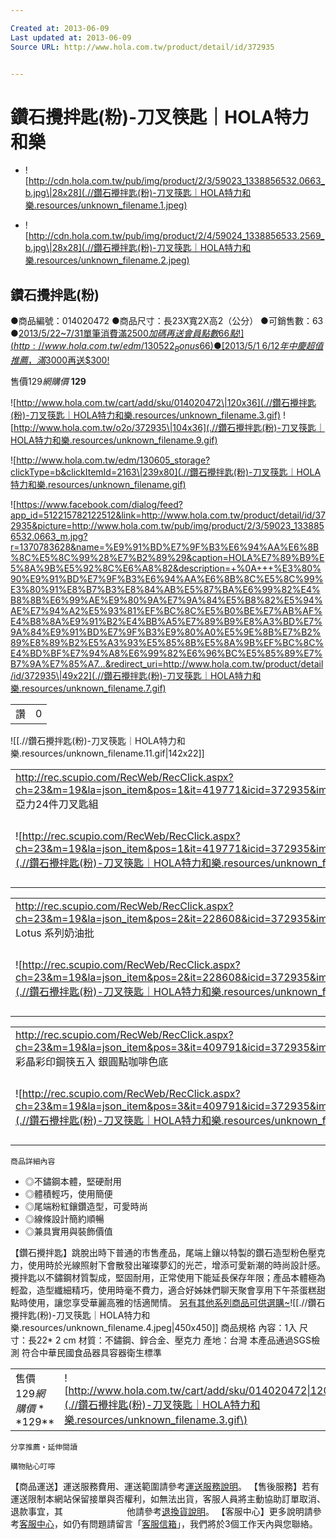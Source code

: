 ```yaml
---

Created at: 2013-06-09
Last updated at: 2013-06-09
Source URL: http://www.hola.com.tw/product/detail/id/372935


---
```


# 鑽石攪拌匙(粉)-刀叉筷匙｜HOLA特力和樂


* ![http://cdn.hola.com.tw/pub/img/product/2/3/59023_1338856532.0663_b.jpg\|28x28](.//鑽石攪拌匙(粉)-刀叉筷匙｜HOLA特力和樂.resources/unknown_filename.1.jpeg)

* ![http://cdn.hola.com.tw/pub/img/product/2/4/59024_1338856533.2569_b.jpg\|28x28](.//鑽石攪拌匙(粉)-刀叉筷匙｜HOLA特力和樂.resources/unknown_filename.2.jpeg)

## 鑽石攪拌匙(粉)

●商品編號：014020472
●商品尺寸：長23X寬2X高2（公分）
●可銷售數：63
●[2013/5/22~7/31單筆消費滿$2500加碼再送會員點數66點!](http://www.hola.com.tw/edm/130522_Bonus66)
●[2013/5/1~6/12年中慶超值推薦，滿$3000再送$300!](http://www.hola.com.tw/edm/Midyear_celebrated)

售價$129
網購價$ **129**

![http://www.hola.com.tw/cart/add/sku/014020472\|120x36](.//鑽石攪拌匙(粉)-刀叉筷匙｜HOLA特力和樂.resources/unknown_filename.3.gif) ![http://www.hola.com.tw/o2o/372935\|104x36](.//鑽石攪拌匙(粉)-刀叉筷匙｜HOLA特力和樂.resources/unknown_filename.9.gif)

![http://www.hola.com.tw/edm/130605_storage?clickType=b&clickItemId=2163\|239x80](.//鑽石攪拌匙(粉)-刀叉筷匙｜HOLA特力和樂.resources/unknown_filename.gif)

![https://www.facebook.com/dialog/feed?app_id=512215782122512&link=http://www.hola.com.tw/product/detail/id/372935&picture=http://www.hola.com.tw/pub/img/product/2/3/59023_1338856532.0663_m.jpg?r=1370783628&name=%E9%91%BD%E7%9F%B3%E6%94%AA%E6%8B%8C%E5%8C%99%28%E7%B2%89%29&caption=HOLA%E7%89%B9%E5%8A%9B%E5%92%8C%E6%A8%82&description=+%0A+++%E3%80%90%E9%91%BD%E7%9F%B3%E6%94%AA%E6%8B%8C%E5%8C%99%E3%80%91%E8%B7%B3%E8%84%AB%E5%87%BA%E6%99%82%E4%B8%8B%E6%99%AE%E9%80%9A%E7%9A%84%E5%B8%82%E5%94%AE%E7%94%A2%E5%93%81%EF%BC%8C%E5%B0%BE%E7%AB%AF%E4%B8%8A%E9%91%B2%E4%BB%A5%E7%89%B9%E8%A3%BD%E7%9A%84%E9%91%BD%E7%9F%B3%E9%80%A0%E5%9E%8B%E7%B2%89%E8%89%B2%E5%A3%93%E5%85%8B%E5%8A%9B%EF%BC%8C%E4%BD%BF%E7%94%A8%E6%99%82%E6%96%BC%E5%85%89%E7%B7%9A%E7%85%A7...&redirect_uri=http://www.hola.com.tw/product/detail/id/372935\|49x22](.//鑽石攪拌匙(粉)-刀叉筷匙｜HOLA特力和樂.resources/unknown_filename.7.gif)

|     |     |
| --- | --- |
| 讚   | 0   |

![[.//鑽石攪拌匙(粉)-刀叉筷匙｜HOLA特力和樂.resources/unknown_filename.11.gif\|142x22]]

|     |     |
| --- | --- |
| <http://rec.scupio.com/RecWeb/RecClick.aspx?ch=23&m=19&la=json_item&pos=1&it=419771&icid=372935&imk=u_23_201306092113502308345221i0&cc=r50f955fc909df&vpt=2&u=http%3a%2f%2fwww.hola.com.tw%2fproduct%2fdetail%2fid%2f419771><br>亞力24件刀叉匙組 |     |
| ![http://rec.scupio.com/RecWeb/RecClick.aspx?ch=23&m=19&la=json_item&pos=1&it=419771&icid=372935&imk=u_23_201306092113502308345221i0&cc=r50f955fc909df&vpt=2&u=http%3a%2f%2fwww.hola.com.tw%2fproduct%2fdetail%2fid%2f419771\|80x80](.//鑽石攪拌匙(粉)-刀叉筷匙｜HOLA特力和樂.resources/unknown_filename.6.jpeg\) | 特價$999<br>售價$1599<br>![http://www.hola.com.tw/cart/add/sku/016021423\|60x24](.//鑽石攪拌匙(粉)-刀叉筷匙｜HOLA特力和樂.resources/unknown_filename.10.gif\) |

|     |     |
| --- | --- |
| <http://rec.scupio.com/RecWeb/RecClick.aspx?ch=23&m=19&la=json_item&pos=2&it=228608&icid=372935&imk=u_23_201306092113502308345221i0&cc=r50f955fc909df&vpt=2&u=http%3a%2f%2fwww.hola.com.tw%2fproduct%2fdetail%2fid%2f228608><br>Lotus 系列奶油批 |     |
| ![http://rec.scupio.com/RecWeb/RecClick.aspx?ch=23&m=19&la=json_item&pos=2&it=228608&icid=372935&imk=u_23_201306092113502308345221i0&cc=r50f955fc909df&vpt=2&u=http%3a%2f%2fwww.hola.com.tw%2fproduct%2fdetail%2fid%2f228608\|80x80](.//鑽石攪拌匙(粉)-刀叉筷匙｜HOLA特力和樂.resources/unknown_filename.8.jpeg\) | 特價$99<br>售價$99<br>![http://www.hola.com.tw/cart/add/sku/009465988\|60x24](.//鑽石攪拌匙(粉)-刀叉筷匙｜HOLA特力和樂.resources/unknown_filename.10.gif\) |

|     |     |
| --- | --- |
| <http://rec.scupio.com/RecWeb/RecClick.aspx?ch=23&m=19&la=json_item&pos=3&it=409791&icid=372935&imk=u_23_201306092113502308345221i0&cc=r50f955fc909df&vpt=2&u=http%3a%2f%2fwww.hola.com.tw%2fproduct%2fdetail%2fid%2f409791><br>彩晶彩印鋼筷五入 銀圓點咖啡色底 |     |
| ![http://rec.scupio.com/RecWeb/RecClick.aspx?ch=23&m=19&la=json_item&pos=3&it=409791&icid=372935&imk=u_23_201306092113502308345221i0&cc=r50f955fc909df&vpt=2&u=http%3a%2f%2fwww.hola.com.tw%2fproduct%2fdetail%2fid%2f409791\|80x80](.//鑽石攪拌匙(粉)-刀叉筷匙｜HOLA特力和樂.resources/unknown_filename.5.jpeg\) | 特價$199<br>售價$399<br>![http://www.hola.com.tw/cart/add/sku/016017542\|60x24](.//鑽石攪拌匙(粉)-刀叉筷匙｜HOLA特力和樂.resources/unknown_filename.10.gif\) |

	商品詳細內容

* ◎不鏽鋼本體，堅硬耐用
* ◎體積輕巧，使用簡便
* ◎尾端粉紅鑲鑽造型，可愛時尚
* ◎線條設計簡約順暢
* ◎兼具實用與裝飾價值

【鑽石攪拌匙】跳脫出時下普通的市售產品，尾端上鑲以特製的鑽石造型粉色壓克力，使用時於光線照射下會散發出璀璨夢幻的光芒，增添可愛新潮的時尚設計感。攪拌匙以不鏽鋼材質製成，堅固耐用，正常使用下能延長保存年限；產品本體極為輕盈，造型纖細精巧，使用時毫不費力，適合好姊妹們聊天聚會享用下午茶蛋糕甜點時使用，讓您享受華麗高雅的恬適閒情。
[另有其他系列商品可供選購~](http://www.hola.com.tw/product/search/search/%E9%91%BD%E7%9F%B3%E5%8F%89%E5%8C%99)![[.//鑽石攪拌匙(粉)-刀叉筷匙｜HOLA特力和樂.resources/unknown_filename.4.jpeg\|450x450]]
商品規格
內容：1入
尺寸：長22\* 2 cm
材質：不鏽鋼、鋅合金、壓克力
產地：台灣
本產品通過SGS檢測
符合中華民國食品器具容器衛生標準

|     |     |
| --- | --- |
| 售價$129 網購價**$129** | ![http://www.hola.com.tw/cart/add/sku/014020472\|120x36](.//鑽石攪拌匙(粉)-刀叉筷匙｜HOLA特力和樂.resources/unknown_filename.3.gif\) |

	分享推薦‧延伸閱讀

	購物貼心叮嚀
【商品運送】運送服務費用、運送範圍請參考[運送服務說明](http://www.hola.com.tw/service/)。
【售後服務】若有運送限制本網站保留接單與否權利，如無法出貨，客服人員將主動協助訂單取消、退款事宜，其
　　　　　　　他請參考[退換貨說明](http://www.hola.com.tw/service/)。
【客服中心】更多說明請參考[客服中心](http://www.hola.com.tw/service/)，如仍有問題請留言「[客服信箱](http://www.hola.com.tw/service/form)」，我們將於3個工作天內與您聯絡。

